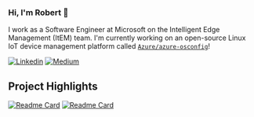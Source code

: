 ### Hi, I'm Robert 👋

I work as a Software Engineer at Microsoft on the Intelligent Edge Management (ItEM) team. I'm currently working on an open-source Linux IoT device management platform called [`Azure/azure-osconfig`](https://github.com/Azure/azure-osconfig)!

[![Linkedin](https://img.shields.io/badge/LinkedIn-0077B5?style=for-the-badge&logo=linkedin&logoColor=white)](https://www.linkedin.com/in/robert-schaedler-iii)
[![Medium](https://img.shields.io/badge/Medium-12100E?style=for-the-badge&logo=medium&logoColor=white)](https://medium.com/@robertschaedler3)

## Project Highlights

[![Readme Card](https://github-readme-stats.vercel.app/api/pin/?username=Azure&repo=azure-osconfig)](https://github.com/Azure/azure-osconfig)
[![Readme Card](https://github-readme-stats.vercel.app/api/pin/?username=robertschaedler3&repo=robertschaedler.com)](https://github.com/robertschaedler3/robertschaedler.com)

<!-- ----

[![Top Langs](https://github-readme-stats.vercel.app/api/top-langs/?username=robertschaedler3&layout=compact&hide=shell,jupyter%20notebook,css,scss,html&langs_count=10)](https://github.com/anuraghazra/github-readme-stats) -->
